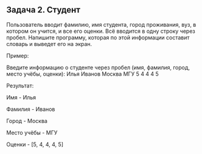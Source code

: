 ## Задача 2. Студент
Пользователь вводит фамилию, имя студента, город проживания, вуз, в котором он учится, и все его оценки. Всё вводится в одну строку через пробел. Напишите программу, которая по этой информации составит словарь и выведет его на экран.

 

Пример:

Введите информацию о студенте через пробел (имя, фамилия, город, место учёбы, оценки): Илья Иванов Москва МГУ 5 4 4 4 5

 

Результат: 

Имя - Илья

Фамилия - Иванов

Город - Москва

Место учёбы - МГУ

Оценки - [5, 4, 4, 4, 5]

